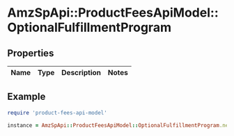 # AmzSpApi::ProductFeesApiModel::OptionalFulfillmentProgram

## Properties

| Name | Type | Description | Notes |
| ---- | ---- | ----------- | ----- |

## Example

```ruby
require 'product-fees-api-model'

instance = AmzSpApi::ProductFeesApiModel::OptionalFulfillmentProgram.new()
```

